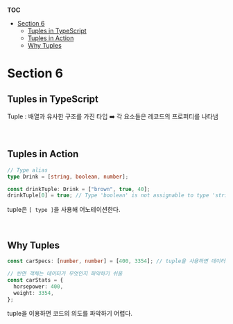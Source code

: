 **TOC**

- [Section 6](#section-6)
  - [Tuples in TypeScript](#tuples-in-typescript)
  - [Tuples in Action](#tuples-in-action)
  - [Why Tuples](#why-tuples)

# Section 6

## Tuples in TypeScript

Tuple : 배열과 유사한 구조를 가진 타입 ➡️ 각 요소들은 레코드의 프로퍼티를 나타냄

<br/>

## Tuples in Action

```ts
// Type alias
type Drink = [string, boolean, number];

const drinkTuple: Drink = ["brown", true, 40];
drinkTuple[0] = true; // Type 'boolean' is not assignable to type 'string'.
```

tuple은 `[ type ]`을 사용해 어노테이션한다.

<br/>

## Why Tuples

```ts
const carSpecs: [number, number] = [400, 3354]; // tuple을 사용하면 데이터가 무엇인지 파악하기 어려움

// 반면 객체는 데이터가 무엇인지 파악하기 쉬움
const carStats = {
  horsepower: 400,
  weight: 3354,
};
```

tuple을 이용하면 코드의 의도를 파악하기 어렵다.
